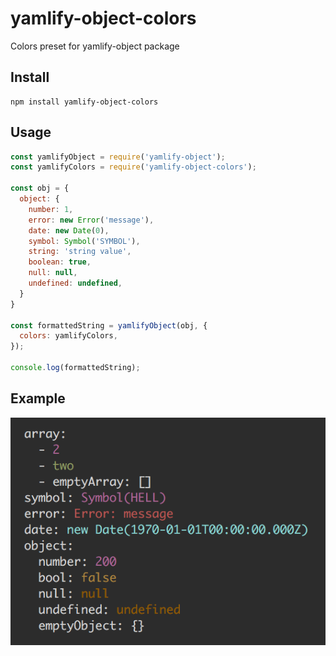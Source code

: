 # yamlify-object-colors

Colors preset for yamlify-object package

## Install

```
npm install yamlify-object-colors
```

## Usage

``` js
const yamlifyObject = require('yamlify-object');
const yamlifyColors = require('yamlify-object-colors');

const obj = {
  object: {
    number: 1,
    error: new Error('message'),
    date: new Date(0),
    symbol: Symbol('SYMBOL'),
    string: 'string value',
    boolean: true,
    null: null,
    undefined: undefined,
  }
}

const formattedString = yamlifyObject(obj, {
  colors: yamlifyColors,
});

console.log(formattedString);
```

## Example

![Object example](/terminal.png?raw=true "Object formatting example")
